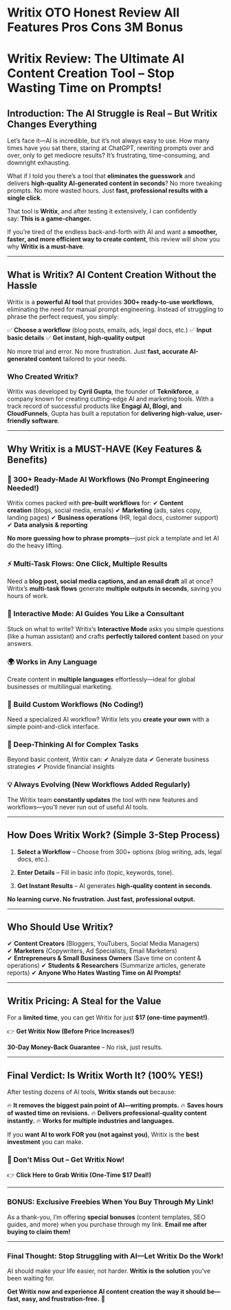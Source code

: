 # Writix OTO Honest Review All Features Pros Cons 3M Bonus
<h1><strong>Writix Review: The Ultimate AI Content Creation Tool – Stop Wasting Time on Prompts!</strong></h1>
<h2><strong>Introduction: The AI Struggle is Real – But Writix Changes Everything</strong></h2>
<p class="ds-markdown-paragraph">Let’s face it—AI is incredible, but it’s not always easy to use. How many times have you sat there, staring at ChatGPT, rewriting prompts over and over, only to get mediocre results? It’s frustrating, time-consuming, and downright exhausting.</p>
<p class="ds-markdown-paragraph">What if I told you there’s a tool that <strong>eliminates the guesswork</strong> and delivers <strong>high-quality AI-generated content in seconds</strong>? No more tweaking prompts. No more wasted hours. Just <strong>fast, professional results with a single click</strong>.</p>
<p class="ds-markdown-paragraph">That tool is <strong>Writix</strong>, and after testing it extensively, I can confidently say: <strong>This is a game-changer.</strong></p>
<p class="ds-markdown-paragraph">If you’re tired of the endless back-and-forth with AI and want a <strong>smoother, faster, and more efficient way to create content</strong>, this review will show you why <strong>Writix is a must-have</strong>.</p>


<hr />

<h2><strong>What is Writix? AI Content Creation Without the Hassle</strong></h2>
<p class="ds-markdown-paragraph">Writix is a <strong>powerful AI tool</strong> that provides <strong>300+ ready-to-use workflows</strong>, eliminating the need for manual prompt engineering. Instead of struggling to phrase the perfect request, you simply:</p>
<p class="ds-markdown-paragraph">✅ <strong>Choose a workflow</strong> (blog posts, emails, ads, legal docs, etc.)
✅ <strong>Input basic details</strong>
✅ <strong>Get instant, high-quality output</strong></p>
<p class="ds-markdown-paragraph">No more trial and error. No more frustration. Just <strong>fast, accurate AI-generated content</strong> tailored to your needs.</p>

<h3><strong>Who Created Writix?</strong></h3>
<p class="ds-markdown-paragraph">Writix was developed by <strong>Cyril Gupta</strong>, the founder of <strong>Teknikforce</strong>, a company known for creating cutting-edge AI and marketing tools. With a track record of successful products like <strong>Engagi AI, Blogi, and CloudFunnels</strong>, Gupta has built a reputation for <strong>delivering high-value, user-friendly software</strong>.</p>


<hr />

<h2><strong>Why Writix is a MUST-HAVE (Key Features &amp; Benefits)</strong></h2>
<h3><strong>🚀 300+ Ready-Made AI Workflows (No Prompt Engineering Needed!)</strong></h3>
<p class="ds-markdown-paragraph">Writix comes packed with <strong>pre-built workflows</strong> for:
✔ <strong>Content creation</strong> (blogs, social media, emails)
✔ <strong>Marketing</strong> (ads, sales copy, landing pages)
✔ <strong>Business operations</strong> (HR, legal docs, customer support)
✔ <strong>Data analysis &amp; reporting</strong></p>
<p class="ds-markdown-paragraph"><strong>No more guessing how to phrase prompts</strong>—just pick a template and let AI do the heavy lifting.</p>

<h3><strong>⚡ Multi-Task Flows: One Click, Multiple Results</strong></h3>
<p class="ds-markdown-paragraph">Need a <strong>blog post, social media captions, and an email draft</strong> all at once? Writix’s <strong>multi-task flows</strong> generate <strong>multiple outputs in seconds</strong>, saving you hours of work.</p>

<h3><strong>🤖 Interactive Mode: AI Guides You Like a Consultant</strong></h3>
<p class="ds-markdown-paragraph">Stuck on what to write? Writix’s <strong>Interactive Mode</strong> asks you simple questions (like a human assistant) and crafts <strong>perfectly tailored content</strong> based on your answers.</p>

<h3><strong>🌍 Works in Any Language</strong></h3>
<p class="ds-markdown-paragraph">Create content in <strong>multiple languages</strong> effortlessly—ideal for global businesses or multilingual marketing.</p>

<h3><strong>🔧 Build Custom Workflows (No Coding!)</strong></h3>
<p class="ds-markdown-paragraph">Need a specialized AI workflow? Writix lets you <strong>create your own</strong> with a simple point-and-click interface.</p>

<h3><strong>🚀 Deep-Thinking AI for Complex Tasks</strong></h3>
<p class="ds-markdown-paragraph">Beyond basic content, Writix can:
✔ Analyze data
✔ Generate business strategies
✔ Provide financial insights</p>

<h3><strong>💡 Always Evolving (New Workflows Added Regularly)</strong></h3>
<p class="ds-markdown-paragraph">The Writix team <strong>constantly updates</strong> the tool with new features and workflows—you’ll never run out of useful AI tools.</p>


<hr />

<h2><strong>How Does Writix Work? (Simple 3-Step Process)</strong></h2>
<ol start="1">
 	<li>
<p class="ds-markdown-paragraph"><strong>Select a Workflow</strong> – Choose from 300+ options (blog writing, ads, legal docs, etc.).</p>
</li>
 	<li>
<p class="ds-markdown-paragraph"><strong>Enter Details</strong> – Fill in basic info (topic, keywords, tone).</p>
</li>
 	<li>
<p class="ds-markdown-paragraph"><strong>Get Instant Results</strong> – AI generates <strong>high-quality content in seconds</strong>.</p>
</li>
</ol>
<p class="ds-markdown-paragraph"><strong>No learning curve. No frustration. Just fast, professional output.</strong></p>


<hr />

<h2><strong>Who Should Use Writix?</strong></h2>
<p class="ds-markdown-paragraph">✔ <strong>Content Creators</strong> (Bloggers, YouTubers, Social Media Managers)
✔ <strong>Marketers</strong> (Copywriters, Ad Specialists, Email Marketers)
✔ <strong>Entrepreneurs &amp; Small Business Owners</strong> (Save time on content &amp; operations)
✔ <strong>Students &amp; Researchers</strong> (Summarize articles, generate reports)
✔ <strong>Anyone Who Hates Wasting Time on AI Prompts!</strong></p>


<hr />

<h2><strong>Writix Pricing: A Steal for the Value</strong></h2>
<p class="ds-markdown-paragraph">For a <strong>limited time</strong>, you can get Writix for just <strong>$17 (one-time payment!)</strong>.</p>
<p class="ds-markdown-paragraph">👉 <strong>Get Writix Now (Before Price Increases!)</strong></p>
<p class="ds-markdown-paragraph"><strong>30-Day Money-Back Guarantee</strong> – No risk, just results.</p>


<hr />

<h2><strong>Final Verdict: Is Writix Worth It? (100% YES!)</strong></h2>
<p class="ds-markdown-paragraph">After testing dozens of AI tools, <strong>Writix stands out</strong> because:</p>
<p class="ds-markdown-paragraph">🔥 <strong>It removes the biggest pain point of AI—writing prompts.</strong>
🔥 <strong>Saves hours of wasted time on revisions.</strong>
🔥 <strong>Delivers professional-quality content instantly.</strong>
🔥 <strong>Works for multiple industries and languages.</strong></p>
<p class="ds-markdown-paragraph">If you <strong>want AI to work FOR you (not against you)</strong>, Writix is the <strong>best investment</strong> you can make.</p>

<h3><strong>🚀 Don’t Miss Out – Get Writix Now!</strong></h3>
<p class="ds-markdown-paragraph">👉 <strong>Click Here to Grab Writix (One-Time $17 Deal!)</strong></p>


<hr />

<h3><strong>BONUS: Exclusive Freebies When You Buy Through My Link!</strong></h3>
<p class="ds-markdown-paragraph">As a thank-you, I’m offering <strong>special bonuses</strong> (content templates, SEO guides, and more) when you purchase through my link. <strong>Email me after buying to claim them!</strong></p>


<hr />

<h3><strong>Final Thought: Stop Struggling with AI—Let Writix Do the Work!</strong></h3>
<p class="ds-markdown-paragraph">AI should make your life easier, not harder. <strong>Writix is the solution</strong> you’ve been waiting for.</p>
<p class="ds-markdown-paragraph"><strong>Get Writix now and experience AI content creation the way it should be—fast, easy, and frustration-free.</strong> 🚀</p>
